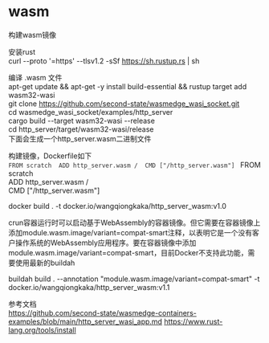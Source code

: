 # wasm
  构建wasm镜像

  安装rust  
curl --proto '=https' --tlsv1.2 -sSf https://sh.rustup.rs | sh  

  编译 .wasm 文件  
apt-get update && apt-get -y install build-essential && rustup target add wasm32-wasi  
git clone https://github.com/second-state/wasmedge_wasi_socket.git  
cd wasmedge_wasi_socket/examples/http_server  
cargo build --target wasm32-wasi --release  
cd http_server/target/wasm32-wasi/release  
  下面会生成一个http_server.wasm二进制文件  


  构建镜像，Dockerfile如下  
    <span style="color:#333333">`FROM scratch 
    ADD http_server.wasm / 
    CMD ["/http_server.wasm"] ` </span> 
FROM scratch  
ADD http_server.wasm /  
CMD ["/http_server.wasm"]  

docker build . -t docker.io/wangqiongkaka/http_server_wasm:v1.0


  crun容器运行时可以启动基于WebAssembly的容器镜像。但它需要在容器镜像上添加module.wasm.image/variant=compat-smart注释，以表明它是一个没有客户操作系统的WebAssembly应用程序。要在容器镜像中添加module.wasm.image/variant=compat-smart，目前Docker不支持此功能，需要使用最新的buildah

buildah build . --annotation "module.wasm.image/variant=compat-smart" -t docker.io/wangqiongkaka/http_server_wasm:v1.1

  参考文档  
https://github.com/second-state/wasmedge-containers-examples/blob/main/http_server_wasi_app.md
https://www.rust-lang.org/tools/install

